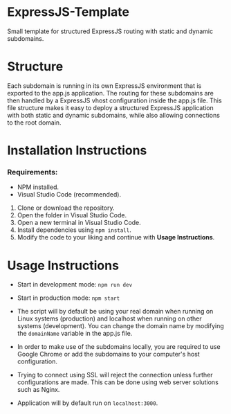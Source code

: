 # ExpressJS-Template
Small template for structured ExpressJS routing with static and dynamic subdomains.

# Structure
Each subdomain is running in its own ExpressJS environment that is exported to the app.js application. The routing for these subdomains are then handled by a ExpressJS vhost configuration inside the app.js file. This file structure makes it easy to deploy a structured ExpressJS application with both static and dynamic subdomains, while also allowing connections to the root domain.

# Installation Instructions

### Requirements:
- NPM installed.
- Visual Studio Code (recommended).

1. Clone or download the repository.
2. Open the folder in Visual Studio Code.
3. Open a new terminal in Visual Studio Code.
4. Install dependencies using ```npm install```.
6. Modify the code to your liking and continue with **Usage Instructions**.

# Usage Instructions
- Start in development mode: ```npm run dev```
- Start in production mode: ```npm start```

- The script will by default be using your real domain when running on Linux systems (production) and localhost when running on other systems (development). You can change the domain name by modifying the ```domainName``` variable in the app.js file.
- In order to make use of the subdomains locally, you are required to use Google Chrome or add the subdomains to your computer's host configuration.
- Trying to connect using SSL will reject the connection unless further configurations are made. This can be done using web server solutions such as Nginx.
- Application will by default run on ```localhost:3000```.
